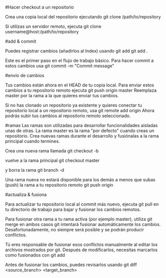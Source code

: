 
#Hacer checkout a un repositorio

Crea una copia local del repositorio ejecutando
	git clone /path/to/repository

Si utilizas un servidor remoto, ejecuta
	git clone username@host:/path/to/repository

#add & commit

Puedes registrar cambios (añadirlos al Index) usando
	git add <filename>
	git add .

Este es el primer paso en el flujo de trabajo básico. Para hacer commit a estos cambios usa
	git commit -m "Commit message"

#envío de cambios

Tus cambios están ahora en el HEAD de tu copia local. Para enviar estos cambios a tu repositorio remoto ejecuta 
	git push origin master
Reemplaza master por la rama a la que quieres enviar tus cambios. 

Si no has clonado un repositorio ya existente y quieres conectar tu repositorio local a un repositorio remoto, usa
	git remote add origin <server>
Ahora podrás subir tus cambios al repositorio remoto seleccionado.

#ramas
Las ramas son utilizadas para desarrollar funcionalidades aisladas unas de otras. La rama master es la rama "por defecto" cuando creas un repositorio. Crea nuevas ramas durante el desarrollo y fusiónalas a la rama principal cuando termines.

Crea una nueva rama llamada
	git checkout -b <rama>

vuelve a la rama principal
	git checkout master

y borra la rama
	git branch -d <rama>

Una rama nueva no estará disponible para los demás a menos que subas (push) la rama a tu repositorio remoto
	git push origin <branch>

#actualiza & fusiona

Para actualizar tu repositorio local al commit más nuevo, ejecuta 
	git pull
en tu directorio de trabajo para bajar y fusionar los cambios remotos.

Para fusionar otra rama a tu rama activa (por ejemplo master), utiliza
	git merge <branch>
en ambos casos git intentará fusionar automáticamente los cambios. Desafortunadamente, no siempre será posible y se podrán producir conflictos. 

Tú eres responsable de fusionar esos conflictos manualmente al editar los archivos mostrados por git. Después de modificarlos, necesitas marcarlos como fusionados con
	git add <filename>

Antes de fusionar los cambios, puedes revisarlos usando
	git diff <source_branch> <target_branch>